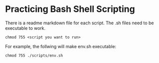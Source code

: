 # Practicing Bash Shell Scripting

There is a readme markdown file for each script.
The .sh files need to be executable to work.

```shell
chmod 755 <script you want to run>
```

For example, the follwing will make env.sh executable:

```shell
chmod 755 ./scripts/env.sh
```
